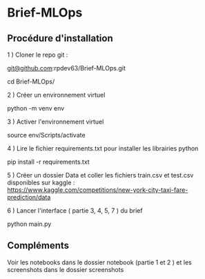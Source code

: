 # Brief-MLOps

## Procédure d'installation 

1 ) Cloner le repo git :    

 git@github.com:rpdev63/Brief-MLOps.git
  
  cd Brief-MLOps/

2 ) Créer un environnement virtuel 

  python -m venv env
  
3 ) Activer l'environnement virtuel

  source env/Scripts/activate
  
4 ) Lire le fichier requirements.txt pour installer les librairies python

  pip install -r requirements.txt
  
5 ) Créer un dossier Data et coller les fichiers train.csv et test.csv disponibles sur kaggle :     
https://www.kaggle.com/competitions/new-york-city-taxi-fare-prediction/data
  
6 ) Lancer l'interface ( partie 3, 4, 5, 7 ) du brief 

  python main.py

## Compléments

Voir les notebooks dans le dossier notebook (partie 1 et 2 ) et les screenshots dans le dossier screenshots
